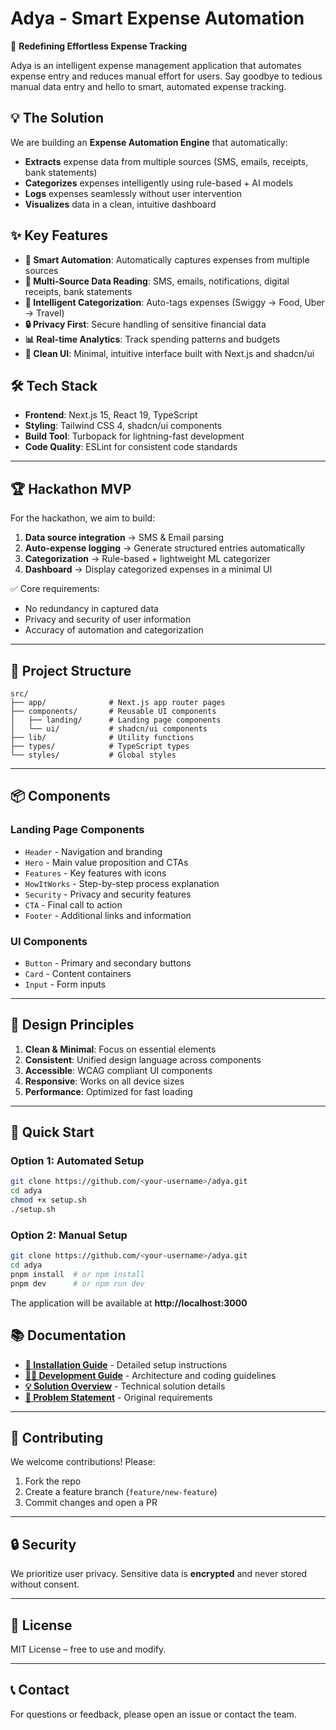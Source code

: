 # Adya - Smart Expense Automation

🚀 **Redefining Effortless Expense Tracking**

Adya is an intelligent expense management application that automates expense entry and reduces manual effort for users. Say goodbye to tedious manual data entry and hello to smart, automated expense tracking.

## 💡 The Solution

We are building an **Expense Automation Engine** that automatically:

* **Extracts** expense data from multiple sources (SMS, emails, receipts, bank statements)
* **Categorizes** expenses intelligently using rule-based + AI models
* **Logs** expenses seamlessly without user intervention
* **Visualizes** data in a clean, intuitive dashboard

## ✨ Key Features

- **🤖 Smart Automation**: Automatically captures expenses from multiple sources
- **📱 Multi-Source Data Reading**: SMS, emails, notifications, digital receipts, bank statements
- **🎯 Intelligent Categorization**: Auto-tags expenses (Swiggy → Food, Uber → Travel)
- **🔒 Privacy First**: Secure handling of sensitive financial data
- **📊 Real-time Analytics**: Track spending patterns and budgets
- **🎨 Clean UI**: Minimal, intuitive interface built with Next.js and shadcn/ui

## 🛠️ Tech Stack

- **Frontend**: Next.js 15, React 19, TypeScript
- **Styling**: Tailwind CSS 4, shadcn/ui components
- **Build Tool**: Turbopack for lightning-fast development
- **Code Quality**: ESLint for consistent code standards

---

## 🏆 Hackathon MVP

For the hackathon, we aim to build:

1. **Data source integration** → SMS & Email parsing
2. **Auto-expense logging** → Generate structured entries automatically
3. **Categorization** → Rule-based + lightweight ML categorizer
4. **Dashboard** → Display categorized expenses in a minimal UI

✅ Core requirements:

* No redundancy in captured data
* Privacy and security of user information
* Accuracy of automation and categorization

---

## 🧱 Project Structure

```
src/
├── app/              # Next.js app router pages
├── components/       # Reusable UI components
│   ├── landing/      # Landing page components
│   └── ui/           # shadcn/ui components
├── lib/              # Utility functions
├── types/            # TypeScript types
└── styles/           # Global styles
```

---

## 📦 Components

### Landing Page Components
- `Header` - Navigation and branding
- `Hero` - Main value proposition and CTAs
- `Features` - Key features with icons
- `HowItWorks` - Step-by-step process explanation
- `Security` - Privacy and security features
- `CTA` - Final call to action
- `Footer` - Additional links and information

### UI Components
- `Button` - Primary and secondary buttons
- `Card` - Content containers
- `Input` - Form inputs

---

## 🎨 Design Principles

1. **Clean & Minimal**: Focus on essential elements
2. **Consistent**: Unified design language across components
3. **Accessible**: WCAG compliant UI components
4. **Responsive**: Works on all device sizes
5. **Performance**: Optimized for fast loading

---

## 🚀 Quick Start

### Option 1: Automated Setup
```bash
git clone https://github.com/<your-username>/adya.git
cd adya
chmod +x setup.sh
./setup.sh
```

### Option 2: Manual Setup
```bash
git clone https://github.com/<your-username>/adya.git
cd adya
pnpm install  # or npm install
pnpm dev      # or npm run dev
```

The application will be available at **http://localhost:3000**

## 📚 Documentation

- **[📖 Installation Guide](./INSTALLATION.md)** - Detailed setup instructions
- **[👩‍💻 Development Guide](./DEVELOPMENT.md)** - Architecture and coding guidelines
- **[💡 Solution Overview](./solution.md)** - Technical solution details
- **[🎯 Problem Statement](./problem-statement.md)** - Original requirements

---

## 🤝 Contributing

We welcome contributions! Please:

1. Fork the repo
2. Create a feature branch (`feature/new-feature`)
3. Commit changes and open a PR

---

## 🔒 Security

We prioritize user privacy. Sensitive data is **encrypted** and never stored without consent.

---

## 📜 License

MIT License – free to use and modify.

---

## 📞 Contact

For questions or feedback, please open an issue or contact the team.
